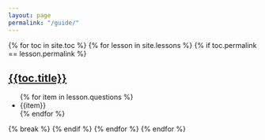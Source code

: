 ```yaml
---
layout: page
permalink: "/guide/"
---
```


{% for toc in site.toc %}
{% for lesson in site.lessons %}
{% if toc.permalink == lesson.permalink %}
<h2><a href="{{toc.permalink | absolute_url}}">{{toc.title}}</a></h2>
<ul>
  {% for item in lesson.questions %}
  <li>{{item}}</li>{% endfor %}
</ul>
{% break %}
{% endif %}
{% endfor %}
{% endfor %}
